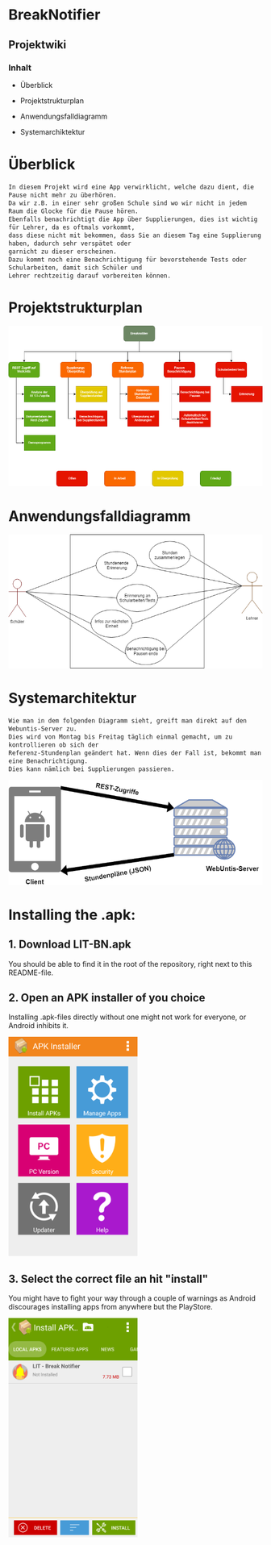 ﻿# BreakNotifier

## Projektwiki

### Inhalt
* Überblick
* Projektstrukturplan
* Anwendungsfalldiagramm  

* Systemarchiktektur  

# Überblick
    In diesem Projekt wird eine App verwirklicht, welche dazu dient, die Pause nicht mehr zu überhören.
    Da wir z.B. in einer sehr großen Schule sind wo wir nicht in jedem Raum die Glocke für die Pause hören.
    Ebenfalls benachrichtigt die App über Supplierungen, dies ist wichtig für Lehrer, da es oftmals vorkommt,
    dass diese nicht mit bekommen, dass Sie an diesem Tag eine Supplierung haben, dadurch sehr verspätet oder 
    garnicht zu dieser erscheinen.
    Dazu kommt noch eine Benachrichtigung für bevorstehende Tests oder Schularbeiten, damit sich Schüler und
    Lehrer rechtzeitig darauf vorbereiten können.
# Projektstrukturplan
![PSP](https://github.com/DavidWeinberger/BreakNotifier/blob/master/Fotos/ProjectStructer.png)
# Anwendungsfalldiagramm
  ![Anwendungsfalldiagramm](https://github.com/DavidWeinberger/BreakNotifier/blob/master/Fotos/Use%20Cases.png)  
# Systemarchitektur
    Wie man in dem folgenden Diagramm sieht, greift man direkt auf den Webuntis-Server zu.
    Dies wird von Montag bis Freitag täglich einmal gemacht, um zu kontrollieren ob sich der
    Referenz-Stundenplan geändert hat. Wenn dies der Fall ist, bekommt man eine Benachrichtigung.
    Dies kann nämlich bei Supplierungen passieren.
  
 ![Systemarchitektur](https://github.com/DavidWeinberger/BreakNotifier/blob/master/Fotos/Untitled%20Diagram.png) 

# Installing the .apk:

## 1. Download LIT-BN.apk
You should be able to find it in the root of the repository, right next to this README-file.

## 2. Open an APK installer of you choice
Installing .apk-files directly without one might not work for everyone, or Android inhibits it.

<img src="images/apk_installer.png" width="256">

## 3. Select the correct file an hit "install"
You might have to fight your way through a couple of warnings as Android discourages installing apps from anywhere but the PlayStore.

<img src="images/select_apk.png" width="256">
